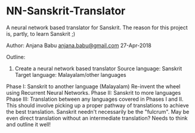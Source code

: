 # NN-Sanskrit-Translator
A neural network based translator for Sanskrit. The reason for this project is, partly, to learn Sanskrit ;)

Author: Anjana Babu anjana.babu@gmail.com
27-Apr-2018

Outline:
1. Create a neural network based translator 
	Source language: Sanskrit
	Target language: Malayalam/other languages

Phase I: Sanskrit to another language (Malayalam)
Re-invent the wheel using Recurrent Neural Networks.
Phase II: Sanskrit to more languages
Phase III: Translation between any languages covered in Phases I and II. 
This should involve picking up a proper pathway of translations to achieve the best translation. Sanskrit needn't necessarily be the "fulcrum". May be even direct translation without an intermediate translation? Needs to think and outline it well!



